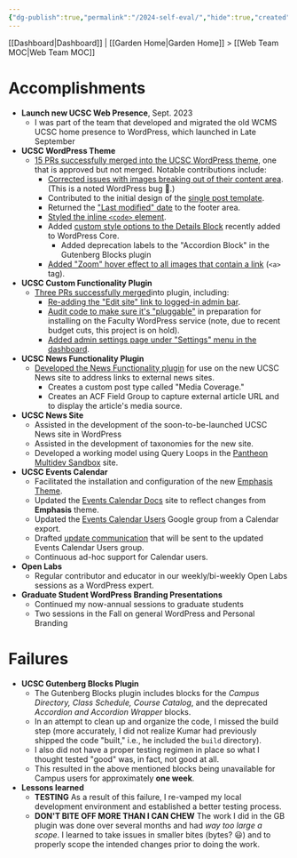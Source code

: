```yaml
---
{"dg-publish":true,"permalink":"/2024-self-eval/","hide":true,"created":"2024-08-27T16:10:41.213-07:00","updated":"2024-09-18T09:31:59.260-07:00"}
---
```


[[Dashboard\|Dashboard]] | [[Garden Home\|Garden Home]] > [[Web Team MOC\|Web Team MOC]]

# Accomplishments

 - **Launch new UCSC Web Presence**, Sept. 2023
	- I was part of the team that developed and migrated the old WCMS UCSC home presence to WordPress, which launched in Late September
- **UCSC WordPress Theme**
	- [15 PRs successfully merged into the UCSC WordPress theme](https://github.com/ucsc/ucsc-2022/pulls?q=is%3Apr+is%3Aclosed+assignee%3AHerm71), one that is approved but not merged. Notable contributions include:
		- [Corrected issues with images breaking out of their content area](https://github.com/ucsc/ucsc-2022/pull/274). (This is a noted WordPress bug 🐛.)
		- Contributed to the initial design of the [single post template](https://github.com/ucsc/ucsc-2022/pull/290).
		- Returned the ["Last modified" date](https://github.com/ucsc/ucsc-2022/pull/298) to the footer area.
		- [Styled the inline `<code>` element](https://github.com/ucsc/ucsc-2022/pull/301).
		- Added [custom style options to the Details Block](https://github.com/ucsc/ucsc-2022/pull/306) recently added to WordPress Core. 
			- Added deprecation labels to the "Accordion Block" in the Gutenberg Blocks plugin
		- [Added "Zoom" hover effect to all images that contain a link](https://github.com/ucsc/ucsc-2022/pull/351) (`<a>` tag).
- **UCSC Custom Functionality Plugin**
	- [Three PRs successfully merged](https://github.com/ucsc/ucsc-custom-functionality/pulls?q=is%3Apr+is%3Aclosed+assignee%3AHerm71)into plugin, including:
		- [Re-adding the "Edit site" link to logged-in admin bar](https://github.com/ucsc/ucsc-custom-functionality/pull/23).
		- [Audit code to make sure it's "pluggable"](https://github.com/ucsc/ucsc-custom-functionality/pull/24) in preparation for installing on the Faculty WordPress service (note, due to recent budget cuts, this project is on hold).
		- [Added admin settings page under "Settings" menu in the dashboard](https://github.com/ucsc/ucsc-custom-functionality/pull/25).
- **UCSC News Functionality Plugin**
	- [Developed the News Functionality plugin](https://github.com/ucsc/ucsc-news-functionality) for use on the new UCSC News site to address links to external news sites. 
		- Creates a custom post type called "Media Coverage."
		- Creates an ACF Field Group to capture external article URL and to display the article's media source.
- **UCSC News Site**
	- Assisted in the development of the soon-to-be-launched UCSC News site in WordPress
	- Assisted in the development of taxonomies for the new site.
	- Developed a working model using Query Loops in the [Pantheon Multidev Sandbox](https://sandbox-news-ucsc.pantheonsite.io/) site. 
- **UCSC Events Calendar**
	- Facilitated the installation and configuration of the new [Emphasis Theme](https://calendar.ucsc.edu/).
	- Updated the [Events Calendar Docs](https://ucsc.github.io/events-calendar/) site to reflect changes from **Emphasis** theme.
	- Updated the [Events Calendar Users](https://groups.google.com/u/3/a/ucsc.edu/g/events-calendar-group/members) Google group from a Calendar export.
	- Drafted [update communication](https://ucsc.github.io/events-calendar/theme-update-communication) that will be sent to the updated Events Calendar Users group.
	- Continuous ad-hoc support for Calendar users.
-  **Open Labs**
	- Regular contributor and educator in our weekly/bi-weekly Open Labs sessions as a WordPress expert. 
- **Graduate Student WordPress Branding Presentations**
	- Continued my now-annual sessions to graduate students
	- Two sessions in the Fall on general WordPress and Personal Branding
# Failures

- **UCSC Gutenberg Blocks Plugin**
	- The Gutenberg Blocks plugin includes blocks for the _Campus Directory, Class Schedule, Course Catalog_, and the deprecated _Accordion and Accordion Wrapper_ blocks.
	-  In an attempt to clean up and organize the code, I missed the build step (more accurately, I did not realize Kumar had previously shipped the code "built," i.e., he included the `build` directory).
	- I also did not have a proper testing regimen in place so what I thought tested "good" was, in fact, not good at all.
	- This resulted in the above mentioned blocks being unavailable for Campus users for approximately **one week**.
- **Lessons learned**
	- **TESTING** As a result of this failure, I re-vamped my local development environment and established a better testing process.
	- **DON'T BITE OFF MORE THAN I CAN CHEW** The work I did in the GB plugin was done over several months and had *way  too large a scope*. I learned to take issues in smaller bites (bytes? 😃) and to properly scope the intended changes prior to doing the work.

